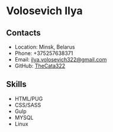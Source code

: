 # Volosevich Ilya
## Contacts
* Location: Minsk, Belarus
* Phone: +375257638371
* Email: ilya.volosevich322@gmail.com
* GitHub: [TheCata322](https://github.com/TheCata322)

    
## Skills
* HTML/PUG
* CSS/SASS
* Gulp
* MYSQL
* Linux

